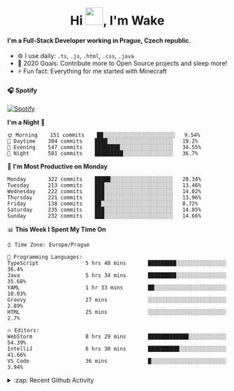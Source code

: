 <h1 align="center">Hi <img src="https://raw.githubusercontent.com/MrWakeCZ/MrWakeCZ/master/Hi.gif" width="40px" />, I'm Wake</h1>

#### I'm a Full-Stack Developer working in Prague, Czech republic.
- ⚙️ I use daily: `.ts`, `.js`, `.html`, `.css`, `.java`
- 🥅 2020 Goals: Contribute more to Open Source projects and sleep more!
- ⚡ Fun fact: Everything for me started with Minecraft

#### 🎧 Spotify
[![Spotify](https://novatorem-delta-eight.vercel.app/api/spotify)](https://open.spotify.com/user/wakeecz)

<!--START_SECTION:waka-->
**I'm a Night 🦉** 

```text
🌞 Morning    151 commits    ██░░░░░░░░░░░░░░░░░░░░░░░   9.54% 
🌆 Daytime    304 commits    ████░░░░░░░░░░░░░░░░░░░░░   19.2% 
🌃 Evening    547 commits    ████████░░░░░░░░░░░░░░░░░   34.55% 
🌙 Night      581 commits    █████████░░░░░░░░░░░░░░░░   36.7%

```
📅 **I'm Most Productive on Monday** 

```text
Monday       322 commits    █████░░░░░░░░░░░░░░░░░░░░   20.34% 
Tuesday      213 commits    ███░░░░░░░░░░░░░░░░░░░░░░   13.46% 
Wednesday    222 commits    ███░░░░░░░░░░░░░░░░░░░░░░   14.02% 
Thursday     221 commits    ███░░░░░░░░░░░░░░░░░░░░░░   13.96% 
Friday       138 commits    ██░░░░░░░░░░░░░░░░░░░░░░░   8.72% 
Saturday     235 commits    ███░░░░░░░░░░░░░░░░░░░░░░   14.85% 
Sunday       232 commits    ███░░░░░░░░░░░░░░░░░░░░░░   14.66%

```


📊 **This Week I Spent My Time On** 

```text
⌚︎ Time Zone: Europe/Prague

💬 Programming Languages: 
TypeScript               5 hrs 40 mins       █████████░░░░░░░░░░░░░░░░   36.4% 
Java                     5 hrs 34 mins       █████████░░░░░░░░░░░░░░░░   35.68% 
YAML                     1 hr 33 mins        ██░░░░░░░░░░░░░░░░░░░░░░░   10.03% 
Groovy                   27 mins             ░░░░░░░░░░░░░░░░░░░░░░░░░   2.89% 
HTML                     25 mins             ░░░░░░░░░░░░░░░░░░░░░░░░░   2.7%

🔥 Editors: 
WebStorm                 8 hrs 29 mins       █████████████░░░░░░░░░░░░   54.39% 
IntelliJ                 6 hrs 30 mins       ██████████░░░░░░░░░░░░░░░   41.66% 
VS Code                  36 mins             █░░░░░░░░░░░░░░░░░░░░░░░░   3.94%

```


<!--END_SECTION:waka-->

<details>
  <summary>:zap: Recent Github Activity</summary>

<!--START_SECTION:activity-->
1. ❗️ Closed issue [#25](https://github.com//waked-cz/corgi/issues/25) in [waked-cz/corgi](https://github.com//waked-cz/corgi)
2. ❗️ Closed issue [#50](https://github.com//waked-cz/corgi/issues/50) in [waked-cz/corgi](https://github.com//waked-cz/corgi)
3. ❗️ Closed issue [#61](https://github.com//waked-cz/corgi/issues/61) in [waked-cz/corgi](https://github.com//waked-cz/corgi)
4. 🗣 Commented on [#61](https://github.com//waked-cz/corgi/issues/61) in [waked-cz/corgi](https://github.com//waked-cz/corgi)
5. ❗️ Opened issue [#87](https://github.com//waked-cz/corgi/issues/87) in [waked-cz/corgi](https://github.com//waked-cz/corgi)
<!--END_SECTION:activity-->

</details>
